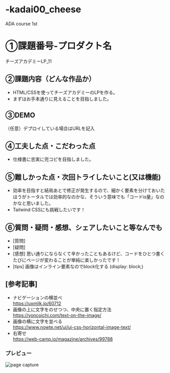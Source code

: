 # -kadai00_cheese
ADA course 1st
# ①課題番号-プロダクト名
チーズアカデミーLP_11

## ②課題内容（どんな作品か）
- HTML/CSSを使ってチーズアカデミーのLPを作る。
- まずはお手本通りに見えることを目指しました。

## ③DEMO
（任意）デプロイしている場合はURLを記入

## ④工夫した点・こだわった点
- 仕様書に忠実に完コピを目指しました。

## ⑤難しかった点・次回トライしたいこと(又は機能)
- 効率を目指すと結局あとで修正が発生するので、細かく要素を分けておいたほうがトータルでは効率的なのかな、そういう意味でも「コードis量」なのかなと思いました。
- Tailwind CSSにも挑戦したいです！

## ⑥質問・疑問・感想、シェアしたいこと等なんでも
- [質問]
- [疑問]
- [感想] 思い通りにならなくて辛かったこともあるけど、コードをひとつ書くたびにページが変わることが単純に楽しかったです！
- [tips] 画像はインライン要素なのでblock化する (display: block;)
## [参考記事]
- ナビゲーションの横並べ<br>
https://uxmilk.jp/60712
- 画像の上に文字をのせつつ、中央に置く指定方法<br>
https://yoncoichi.com/text-on-the-image/
- 画像の横に文字を並べる<br>
https://www.nowte.net/ui/ui-css-horizontal-image-text/
- 右寄せ<br>
https://web-camp.io/magazine/archives/99788


### プレビュー
![page capture](./capture/LP_11.png)

